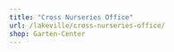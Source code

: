 ```yaml
---
title: "Cross Nurseries Office"
url: /lakeville/cross-nurseries-office/
shop: Garten-Center
---
```

